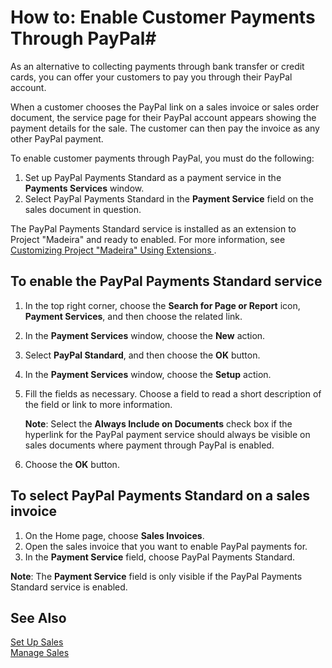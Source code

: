 <properties
                pageTitle="How to: Enable Customer Payments Through PayPal| Project “Madeira”"
                description="How to: Enable Customer Payments Through PayPal"
                services="project-madeira"
                documentationCenter=""
                authors="SorenGP"
/>
<tags
    ms.service="project-madeira"
    ms.topic="article"
    ms.devlang="na"
    ms.tgt_pltfrm="na"
    ms.workload="na"
    ms.date="05/12/2016"
    ms.author="SorenGP" />

# How to: Enable Customer Payments Through PayPal#
As an alternative to collecting payments through bank transfer or credit cards, you can offer your customers to pay you through their PayPal account.

When a customer chooses the PayPal link on a sales invoice or sales order document, the service page for their PayPal account appears showing the payment details for the sale. The customer can then pay the invoice as any other PayPal payment.

To enable customer payments through PayPal, you must do the following:

1. Set up PayPal Payments Standard as a payment service in the **Payments Services** window.
2. Select PayPal Payments Standard in the **Payment Service** field on the sales document in question.

The PayPal Payments Standard service is installed as an extension to Project "Madeira" and ready to enabled. For more information, see [Customizing Project "Madeira" Using Extensions ](ui-extensions.md).

## To enable the PayPal Payments Standard service
1. In the top right corner, choose the **Search for Page or Report** icon, **Payment Services**, and then choose the related link.  
2. In the **Payment Services** window, choose the **New** action.
3. Select **PayPal Standard**, and then choose the **OK** button.
4. In the **Payment Services** window, choose the **Setup** action.
5. Fill the fields as necessary. Choose a field to read a short description of the field or link to more information.

    **Note**: Select the **Always Include on Documents** check box if the hyperlink for the PayPal payment service should always be visible on sales documents where payment through PayPal is enabled.

6. Choose the **OK** button.

## To select PayPal Payments Standard on a sales invoice
1. On the Home page, choose **Sales Invoices**.
2. Open the sales invoice that you want to enable PayPal payments for.
3. In the **Payment Service** field, choose PayPal Payments Standard.

**Note**: The **Payment Service** field is only visible if the PayPal Payments Standard service is enabled.   

## See Also  
[Set Up Sales](sales-setup-sales.md)  
[Manage Sales](sales-manage-sales.md)
